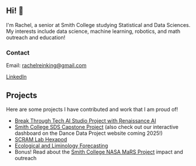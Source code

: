 ## Hi! 👋

<!--
**rachelreinking/rachelreinking** is a ✨ _special_ ✨ repository because its `README.md` (this file) appears on your GitHub profile.

Here are some ideas to get you started:

- 🔭 I’m currently working on ...
- 🌱 I’m currently learning ...
- 👯 I’m looking to collaborate on ...
- 🤔 I’m looking for help with ...
- 💬 Ask me about ...
- 📫 How to reach me: ...
- 😄 Pronouns: ...
- ⚡ Fun fact: ...
-->

I'm Rachel, a senior at Smith College studying Statistical and Data Sciences. My interests include data science, machine learning, robotics, and math outreach and education!

### Contact
Email: rachelreinking@gmail.com

<a href="https://www.linkedin.com/in/rachel-reinking-512106267/">LinkedIn</a>

## Projects
Here are some projects I have contributed and work that I am proud of!

- <a href="https://github.com/Renai-Ai/HelenaSSAM">Break Through Tech AI Studio Project with Renaissance AI</a>
- <a href="https://github.com/sds-capstone/dancedata-f24">Smith College SDS Capstone Project</a> (also check out our interactive dashboard on the Dance Data Project website coming 2025!)
- <a href="https://github.com/smith-scram-lab/Mr.Krab">SCRAM Lab Hexapod</a>
- <a href="https://github.com/richardson-david/Forecasting_MohonkLake">Ecological and Liminology Forecasting</a>
- Bonus! Read about the <a href="https://sites.google.com/smith.edu/smith-college/home">Smith College NASA MaRS Project</a> impact and outreach
